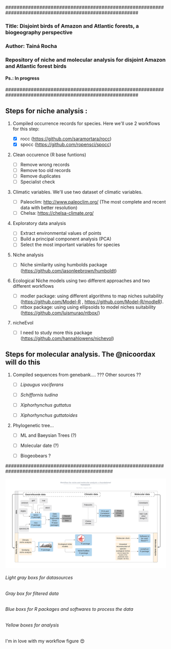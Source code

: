 #######################################################################################################
### Title: Disjoint birds of Amazon and Atlantic forests, a biogeography perspective
### Author: Tainá Rocha
### Repository of niche and molecular analysis for disjoint Amazon and Atlantic forest birds
#### Ps.: In progress
#######################################################################################################

										
## Steps for niche analysis :

1. Compiled occurrence records for species. Here we'll use 2 workflows for this step:

    - [x] rocc (https://github.com/saramortara/rocc)  
    - [x] spocc (https://github.com/ropensci/spocc)
    
2. Clean occurence (R base funtions)  

    - [ ] Remove wrong records
    - [ ] Remove too old records
    - [ ] Remove duplicates  
    - [ ] Specialist check
    
3. Climatic variables. We'll use two dataset of climatic variables.
 
    - [ ] Paleoclim: http://www.paleoclim.org/ (The most complete and recent data with better resolution)
    - [ ] Chelsa: https://chelsa-climate.org/ 
    
4. Exploratory data analysis 

    - [ ]  Extract environmental values of points 
    - [ ]  Build a principal component analysis (PCA)
    - [ ]  Select the most important variables for species
      
5. Niche analysis 

    - [ ]  Niche similarity using humbolds package (https://github.com/jasonleebrown/humboldt)
      
6. Ecological Niche models using two different approaches and two different workflows

    - [ ] modler package: using different algorithms to map niches suitability  (https://github.com/Model-R , https://github.com/Model-R/modleR).      
    - [ ] ntbox package: using using ellipsoids to model niches suitability (https://github.com/luismurao/ntbox/)
      
 7. nicheEvol
 
    - [ ] I need to study more this package (https://github.com/hannahlowens/nichevol) 
      
## Steps for molecular analysis.  The @nicoordax will do this

1. Compiled sequences from genebank.... ??? Other sources ??

    - [ ] *Lipaugus vociferans*
    - [ ] *Schiffornis tudina*
    - [ ] *Xiphorhynchus guttatus*
    - [ ] *Xiphorhynchus guttatoides* 
     

2. Phylogenetic tree... 

    - [ ] ML and Baeysian Trees (?)
    - [ ] Molecular date (?)
    - [ ] Biogeobears ?
    
    
     
##############################################################################################


![](docs/wf_fw.png)



###### Light gray boxs for datasources
###### Gray box for filtered data
###### Blue boxs for R packages and softwares to process the data
###### Yellow boxes for analysis

I'm in love with my workflow figure :heart_eyes:
